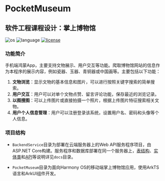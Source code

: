 # PocketMuseum

## 软件工程课程设计：掌上博物馆

![os](https://img.shields.io/badge/OS-Harmony-blue)
![language](https://img.shields.io/badge/Language-ArkTS-orange)
[![license](https://img.shields.io/badge/License-MIT-green)](LICENSE)

### 功能简介

手机端鸿蒙App，主要支持文物展示、用户交互等功能。爬取博物馆网站的信息作为本程序的展示内容，例如瓷器、玉器、青铜器或中国画等。主要包括以下功能：

1. **文物浏览**：显示文物的基本信息和图片，可以进行按照关键字搜索的简单搜索。
2. **用户交互**：用户可以对单个文物点赞、留言评论功能，保存最近的浏览记录。
3. **以图搜图**：可以上传图片或直接拍摄一个照片，根据上传图片特征搜索相关文物。
4. **用户个人信息管理**：用户可以注册登录该系统，设置用户名、密码和头像等个人信息。

### 项目结构

* `BackendService`目录为部署在云端服务器上的Web API服务程序项目，由ASP.NET Core构建。服务程序和数据库部署在同一个服务器上，[表结构](docs/表结构说明.md)、[实体类](docs/实体类说明.md)和[API](docs/API说明.md)等说明详见`docs`目录。

* `PocketMuseum`目录为面向Harmony OS的移动端掌上博物馆应用，使用ArkTS语言和ArkUI组件开发。
